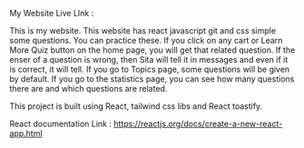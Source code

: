 My Website Live LInk :

This is my website. This website has react javascript git and css simple some questions. You can practice these. If you click on any cart or Learn More Quiz button on the home page, you will get that related question. If the enser of a question is wrong, then Sita will tell it in messages and even if it is correct, it will tell. If you go to Topics page, some questions will be given by default. If you go to the statistics page, you can see how many questions there are and which questions are related.

This project is built using React, tailwind css libs and React toastify.

React documentation Link : https://reactjs.org/docs/create-a-new-react-app.html
